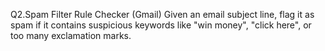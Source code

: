 Q2.Spam Filter Rule Checker (Gmail)
Given an email subject line, flag it as spam if it contains suspicious keywords like "win money", "click here", or too many exclamation marks.